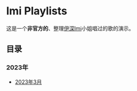 # Imi Playlists

这是一个**非官方的**、整理[伊深Imi](https://space.bilibili.com/690608694)小姐唱过的歌的演示。  

## 目录
### 2023年
* [2023年3月](./2023/03.md)
